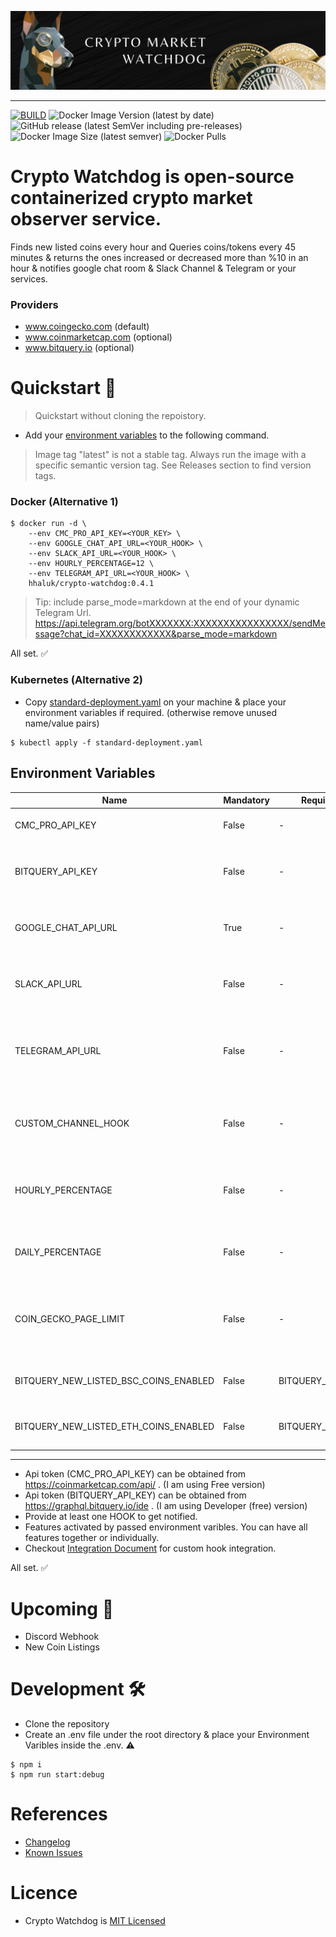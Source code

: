 ![bg](./crypto-watchdog.webp "bg")

---
[![BUILD](https://github.com/Huseyinnurbaki/crypto-watchdog/actions/workflows/main.yml/badge.svg?branch=master)](https://github.com/Huseyinnurbaki/crypto-watchdog/actions/workflows/main.yml)
![Docker Image Version (latest by date)](https://img.shields.io/docker/v/hhaluk/crypto-watchdog?color=blue&logo=docker)
![GitHub release (latest SemVer including pre-releases)](https://img.shields.io/github/v/release/Huseyinnurbaki/crypto-watchdog?include_prereleases&logo=github)
![Docker Image Size (latest semver)](https://img.shields.io/docker/image-size/hhaluk/crypto-watchdog?color=B4D4A55&logo=docker)
![Docker Pulls](https://img.shields.io/docker/pulls/hhaluk/crypto-watchdog?color=gray&logo=docker)
# Crypto Watchdog is open-source containerized crypto market observer service.
Finds new listed coins every hour and Queries coins/tokens every 45 minutes & returns the ones increased or decreased more than %10 in an hour & notifies google chat room & Slack Channel & Telegram or your services. 

### Providers
- www.coingecko.com (default)
- www.coinmarketcap.com (optional)
- www.bitquery.io (optional)

# Quickstart 🚀

> Quickstart without cloning the repoistory.

- Add your [environment variables](#environment-variables) to the following command. 

> Image tag "latest" is not a stable tag.
> Always run the image with a specific semantic version tag. See Releases section to find version tags.

### Docker (Alternative 1)

```console
$ docker run -d \
    --env CMC_PRO_API_KEY=<YOUR_KEY> \
    --env GOOGLE_CHAT_API_URL=<YOUR_HOOK> \
    --env SLACK_API_URL=<YOUR_HOOK> \
    --env HOURLY_PERCENTAGE=12 \
    --env TELEGRAM_API_URL=<YOUR_HOOK> \
    hhaluk/crypto-watchdog:0.4.1
```

> Tip: include parse_mode=markdown at the end of your dynamic Telegram Url.
> https://api.telegram.org/botXXXXXXX:XXXXXXXXXXXXXXXX/sendMessage?chat_id=XXXXXXXXXXXX&parse_mode=markdown

All set. :white_check_mark:	

### Kubernetes (Alternative 2)
- Copy [standard-deployment.yaml](https://github.com/Huseyinnurbaki/crypto-watchdog/blob/master/k8s/standard-deployment.yaml) on your machine & place your environment variables if required.
(otherwise remove unused name/value pairs)

```console
$ kubectl apply -f standard-deployment.yaml
```

## Environment Variables

|  Name | Mandatory  | Requires | Description |
|---|---|---|---|
| CMC_PRO_API_KEY  | False | - | Enables coinmarketcap queries.   |
| BITQUERY_API_KEY  | False | - | Enables bitquery queries. Returns new listed coins.   |
| GOOGLE_CHAT_API_URL  | True | - | Notifies Google chat room. Enables Google chat notifications.    |
| SLACK_API_URL  | False | - |  Notifies Slack channel. Enables Slack Channel notifications.  |
| TELEGRAM_API_URL  | False | - |  Notifies Telegram channel. Enables Telegram Channel notifications.  |
| CUSTOM_CHANNEL_HOOK  | False | - |  Feeds provided rest endpoint. Enables Custom notifications.  |
| HOURLY_PERCENTAGE  | False | - | Used to filter price increase percentage in an hour, default is 10%.  |
| DAILY_PERCENTAGE  | False | - | Used to filter price increase percentage in a day, inactive if not defined.  |
| COIN_GECKO_PAGE_LIMIT  | False  | - | Used to change number of pages to query, default is 2. min: 1 max:28.  |
| BITQUERY_NEW_LISTED_BSC_COINS_ENABLED  | False | BITQUERY_API_KEY | Enables new listed BSC coins notifications.   |
| BITQUERY_NEW_LISTED_ETH_COINS_ENABLED  | False | BITQUERY_API_KEY | Enables new listed Eth coins notifications.   |

---
- Api token (CMC_PRO_API_KEY) can be obtained from https://coinmarketcap.com/api/ . (I am using Free version)
- Api token (BITQUERY_API_KEY) can be obtained from https://graphql.bitquery.io/ide . (I am using Developer (free) version)
- Provide at least one HOOK to get notified.
- Features activated by passed environment varibles. You can have all features together or individually.
- Checkout [Integration Document](https://github.com/Huseyinnurbaki/crypto-watchdog/wiki/Custom-Hook-Integration) for custom hook integration.


All set. :white_check_mark:	
# Upcoming :construction:	

- Discord Webhook
- New Coin Listings

# Development :hammer_and_wrench:	

- Clone the repository
- Create an .env file under the root directory & place your Environment Varibles inside the .env. :warning: 

```console
$ npm i
$ npm run start:debug
```

# References

- [Changelog](https://github.com/Huseyinnurbaki/crypto-watchdog/blob/master/changelog.md)
- [Known Issues](https://github.com/Huseyinnurbaki/crypto-watchdog/projects/1#column-14351402)

# Licence

- Crypto Watchdog is [MIT Licensed](https://github.com/Huseyinnurbaki/mocktail/blob/master/changelog.md)
